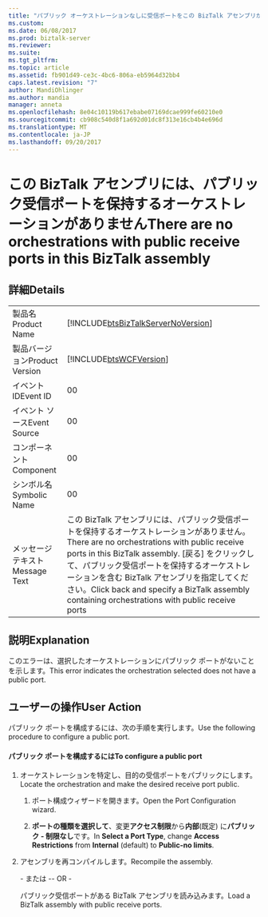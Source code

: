 ```yaml
---
title: "パブリック オーケストレーションなしに受信ポートをこの BizTalk アセンブリがある |Microsoft ドキュメント"
ms.custom: 
ms.date: 06/08/2017
ms.prod: biztalk-server
ms.reviewer: 
ms.suite: 
ms.tgt_pltfrm: 
ms.topic: article
ms.assetid: fb901d49-ce3c-4bc6-806a-eb5964d32bb4
caps.latest.revision: "7"
author: MandiOhlinger
ms.author: mandia
manager: anneta
ms.openlocfilehash: 8e04c10119b617ebabe07169dcae999fe60210e0
ms.sourcegitcommit: cb908c540d8f1a692d01dc8f313e16cb4b4e696d
ms.translationtype: MT
ms.contentlocale: ja-JP
ms.lasthandoff: 09/20/2017
---
```

# <a name="there-are-no-orchestrations-with-public-receive-ports-in-this-biztalk-assembly"></a><span data-ttu-id="91903-102">この BizTalk アセンブリには、パブリック受信ポートを保持するオーケストレーションがありません</span><span class="sxs-lookup"><span data-stu-id="91903-102">There are no orchestrations with public receive ports in this BizTalk assembly</span></span>
## <a name="details"></a><span data-ttu-id="91903-103">詳細</span><span class="sxs-lookup"><span data-stu-id="91903-103">Details</span></span>  
  
|||  
|-|-|  
|<span data-ttu-id="91903-104">製品名</span><span class="sxs-lookup"><span data-stu-id="91903-104">Product Name</span></span>|[!INCLUDE[btsBizTalkServerNoVersion](../includes/btsbiztalkservernoversion-md.md)]|  
|<span data-ttu-id="91903-105">製品バージョン</span><span class="sxs-lookup"><span data-stu-id="91903-105">Product Version</span></span>|[!INCLUDE[btsWCFVersion](../includes/btswcfversion-md.md)]|  
|<span data-ttu-id="91903-106">イベント ID</span><span class="sxs-lookup"><span data-stu-id="91903-106">Event ID</span></span>|<span data-ttu-id="91903-107">0</span><span class="sxs-lookup"><span data-stu-id="91903-107">0</span></span>|  
|<span data-ttu-id="91903-108">イベント ソース</span><span class="sxs-lookup"><span data-stu-id="91903-108">Event Source</span></span>|<span data-ttu-id="91903-109">0</span><span class="sxs-lookup"><span data-stu-id="91903-109">0</span></span>|  
|<span data-ttu-id="91903-110">コンポーネント</span><span class="sxs-lookup"><span data-stu-id="91903-110">Component</span></span>|<span data-ttu-id="91903-111">0</span><span class="sxs-lookup"><span data-stu-id="91903-111">0</span></span>|  
|<span data-ttu-id="91903-112">シンボル名</span><span class="sxs-lookup"><span data-stu-id="91903-112">Symbolic Name</span></span>|<span data-ttu-id="91903-113">0</span><span class="sxs-lookup"><span data-stu-id="91903-113">0</span></span>|  
|<span data-ttu-id="91903-114">メッセージ テキスト</span><span class="sxs-lookup"><span data-stu-id="91903-114">Message Text</span></span>|<span data-ttu-id="91903-115">この BizTalk アセンブリには、パブリック受信ポートを保持するオーケストレーションがありません。</span><span class="sxs-lookup"><span data-stu-id="91903-115">There are no orchestrations with public receive ports in this BizTalk assembly.</span></span> <span data-ttu-id="91903-116">[戻る] をクリックして、パブリック受信ポートを保持するオーケストレーションを含む BizTalk アセンブリを指定してください。</span><span class="sxs-lookup"><span data-stu-id="91903-116">Click back and specify a BizTalk assembly containing orchestrations with public receive ports</span></span>|  
  
## <a name="explanation"></a><span data-ttu-id="91903-117">説明</span><span class="sxs-lookup"><span data-stu-id="91903-117">Explanation</span></span>  
 <span data-ttu-id="91903-118">このエラーは、選択したオーケストレーションにパブリック ポートがないことを示します。</span><span class="sxs-lookup"><span data-stu-id="91903-118">This error indicates the orchestration selected does not have a public port.</span></span>  
  
## <a name="user-action"></a><span data-ttu-id="91903-119">ユーザーの操作</span><span class="sxs-lookup"><span data-stu-id="91903-119">User Action</span></span>  
 <span data-ttu-id="91903-120">パブリック ポートを構成するには、次の手順を実行します。</span><span class="sxs-lookup"><span data-stu-id="91903-120">Use the following procedure to configure a public port.</span></span>  
  
#### <a name="to-configure-a-public-port"></a><span data-ttu-id="91903-121">パブリック ポートを構成するには</span><span class="sxs-lookup"><span data-stu-id="91903-121">To configure a public port</span></span>  
  
1.  <span data-ttu-id="91903-122">オーケストレーションを特定し、目的の受信ポートをパブリックにします。</span><span class="sxs-lookup"><span data-stu-id="91903-122">Locate the orchestration and make the desired receive port public.</span></span>  
  
    1.  <span data-ttu-id="91903-123">ポート構成ウィザードを開きます。</span><span class="sxs-lookup"><span data-stu-id="91903-123">Open the Port Configuration wizard.</span></span>  
  
    2.  <span data-ttu-id="91903-124">**ポートの種類を選択して**、変更**アクセス制限**から**内部**(既定) に**パブリック - 制限なし**です。</span><span class="sxs-lookup"><span data-stu-id="91903-124">In **Select a Port Type**, change **Access Restrictions** from **Internal** (default) to **Public-no limits**.</span></span>  
  
2.  <span data-ttu-id="91903-125">アセンブリを再コンパイルします。</span><span class="sxs-lookup"><span data-stu-id="91903-125">Recompile the assembly.</span></span>  
  
     <span data-ttu-id="91903-126">\- または -</span><span class="sxs-lookup"><span data-stu-id="91903-126">\- OR -</span></span>  
  
     <span data-ttu-id="91903-127">パブリック受信ポートがある BizTalk アセンブリを読み込みます。</span><span class="sxs-lookup"><span data-stu-id="91903-127">Load a BizTalk assembly with public receive ports.</span></span>